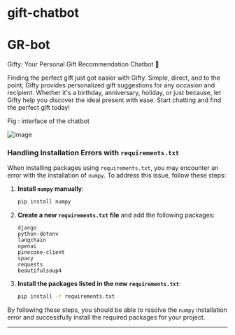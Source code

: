 # gift-chatbot

# GR-bot

Gifty: Your Personal Gift Recommendation Chatbot 🎁

Finding the perfect gift just got easier with Gifty. Simple, direct, and to the point, Gifty provides personalized gift suggestions for any occasion and recipient. Whether it's a birthday, anniversary, holiday, or just because, let Gifty help you discover the ideal present with ease. Start chatting and find the perfect gift today!


Fig : interface of the chatbot

![image](https://github.com/user-attachments/assets/a968df4b-c1e6-4753-a8fb-3b7c8c0ad8c9)

### Handling Installation Errors with `requirements.txt`

When installing packages using `requirements.txt`, you may encounter an error with the installation of `numpy`. To address this issue, follow these steps:

1. **Install `numpy` manually**:

   ```bash
   pip install numpy
   ```

2. **Create a new `requirements.txt` file** and add the following packages:

   ```
   django
   python-dotenv
   langchain
   openai
   pinecone-client
   spacy
   requests
   beautifulsoup4
   ```

3. **Install the packages listed in the new `requirements.txt`**:
   ```bash
   pip install -r requirements.txt
   ```

By following these steps, you should be able to resolve the `numpy` installation error and successfully install the required packages for your project.

---
